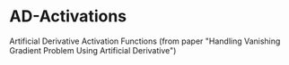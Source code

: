 # AD-Activations
Artificial Derivative Activation Functions (from paper "Handling Vanishing Gradient Problem Using Artificial Derivative")
